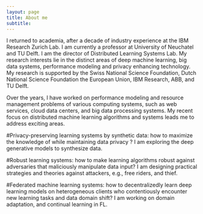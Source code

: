 ```yaml
---
layout: page
title: About me
subtitle: 
---
```



I returned to academia, after a decade of industry experience at the IBM Research Zurich Lab.  I am currently a professor at University of Neuchatel and TU Delft. I am the director of Distributed Learning Systems Lab. My research interests lie in the distinct areas of deep machine learning, big data systems,  performance modeling and privacy enhancing technology. My research is supported by the Swiss National Science Foundation, Dutch National Science Foundation the European Union, IBM Research,  ABB, and TU Delft. 

Over the years, I have worked on  performance modeling and resource management problems of various computing systems, such as web services, cloud data centers, and big data processing systems. My recent focus on distributed machine learning algorithms and  systems  leads me to address exciting areas.
 

#Privacy-preserving learning systems by synthetic data: how to maximize the knowledge of  while maintaining data privacy ? I am exploring the deep generative models to synthesize data. 

#Robust learning systems: how to make learning algorithms robust against adversaries that maliciously manipulate data input? I am designing practical strategies and theories against attackers, e.g., free riders, and thief.
 
#Federated machine learning systems: how to decentralizedly learn deep learning models on heterogeneous clients who contentiously encounter new learning tasks and data domain shift? I am working on domain adaptation, and continual learning in FL.
